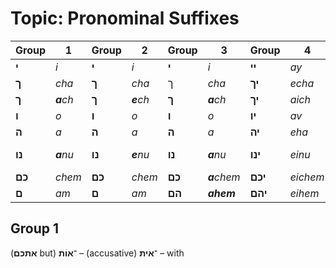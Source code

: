 # Topic: Pronominal Suffixes

|Group | 1 | Group  | 2 | Group  | 3 | Group  | 4 | Exception  | 1 | Exception  | 2 |
|-----|-----|-----|-----|-----|-----|-----|-----|-----|-----|-----|-----|
|**י**|*i*|**י**|*i*|**י**|*i*|**יי**|*ay*|**כָּמוֹנִי**|*kamoni*|**מִמֶּנִּי**|*mimeni*|
|**ך**|*cha*|**ך**|*cha*|ך|*cha*|**יך**|*echa*|**כָּמוֹךָ**|*kamocha*|**מִמְּךָ**|*mimcha*|
|**ך**|***a**ch*|**ך**|***e**ch*|**ך**|***a**ch*|**יך**|*aich*|**כָּמוֹךְ**|*kamoch*|**מִמֵּךְ**|*mimech*|
|**ו**|*o*|**ו**|*o*|**ו**|*o*|**יו**|*av*|**כָּמוֹהוּ**|*kamohu*|**מִמֶּנּוּ**|*mimenu*|
|**ה**|*a*|**ה**|*a*|**ה**|*a*|**יה**|*eha*|**כָּמוֹהָ**|*kamoha*|**מִמֶּנָּה**|*mimena*|
|**נו**|***a**nu*|**נו**|***e**nu*|**נו**|***a**nu*|**ינו**|*einu*|**כָּמוֹנוּ**|*kamonu*|**מִמֶּנּוּ, מֵאִיתָּנוּ**|*mimenu, me'itanu*|
|**כם**|*chem*|**כם**|*chem*|**כם**|***a**chem*|**יכם**|*eichem*|**כְּמוֹכֶם**|*kmochem*|**מִכֶּם**|*mikem*|
|**ם**|*am*|**ם**|*am*|**הם**|***ahem***|**יהם**|*eihem*|**כְּמוֹהֶם**|*kmohem*|**מֵהֶם**|*mehem*|

## Group 1

(**אתכם** but) **־אוֹת** – (accusative)
**־אית** – with
